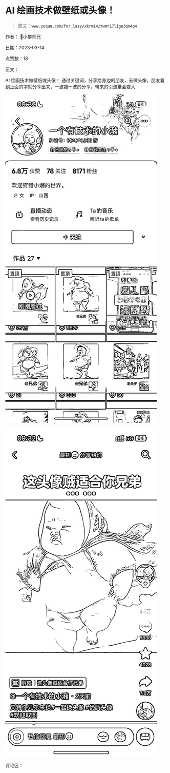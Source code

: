 # AI 绘画技术做壁纸或头像！

> 原文：[`www.yuque.com/for_lazy/xkrm14/twmr17ligu3qn4q4`](https://www.yuque.com/for_lazy/xkrm14/twmr17ligu3qn4q4)

作者： 📌小攀师兄

日期：2023-03-14

点赞数：18

正文：

AI 绘画技术做壁纸或头像！ 通过关键词，分享给身边的朋友，去做头像，朋友看到上面的字就分享出来，一波接一波的分享，带来的引流量会变大

![](img/3bee8137c28995d3daf7dd32b413b5d3.png)  

![](img/6a84ce7f674ac9884530c248ad440b33.png)  

评论区：


